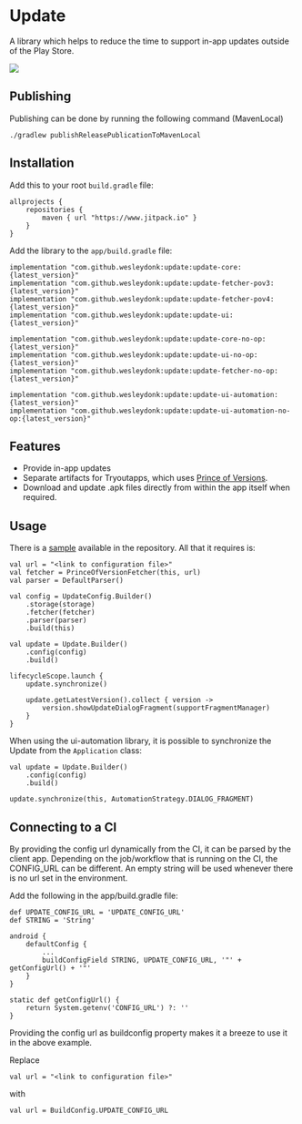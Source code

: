 # Update

A library which helps to reduce the time to support in-app updates outside of the Play Store.  

[![](https://jitpack.io/v/wesleydonk/update.svg)](https://jitpack.io/#wesleydonk/update)

## Publishing

Publishing can be done by running the following command (MavenLocal)

```
./gradlew publishReleasePublicationToMavenLocal
```

## Installation

Add this to your root `build.gradle` file:
```
allprojects {
    repositories {
        maven { url "https://www.jitpack.io" }
    }
}
```

Add the library to the `app/build.gradle` file:
```
implementation "com.github.wesleydonk:update:update-core:{latest_version}"
implementation "com.github.wesleydonk:update:update-fetcher-pov3:{latest_version}"
implementation "com.github.wesleydonk:update:update-fetcher-pov4:{latest_version}"
implementation "com.github.wesleydonk:update:update-ui:{latest_version}"

implementation "com.github.wesleydonk:update:update-core-no-op:{latest_version}"
implementation "com.github.wesleydonk:update:update-ui-no-op:{latest_version}"
implementation "com.github.wesleydonk:update:update-fetcher-no-op:{latest_version}"

implementation "com.github.wesleydonk:update:update-ui-automation:{latest_version}"
implementation "com.github.wesleydonk:update:update-ui-automation-no-op:{latest_version}"
```

## Features

- Provide in-app updates
- Separate artifacts for Tryoutapps, which uses [Prince of Versions](https://github.com/infinum/Android-Prince-of-Versions).
- Download and update .apk files directly from within the app itself when required.

## Usage

There is a [sample](https://github.com/wesleydonk/Update/tree/main/sample) available in the repository. All that it requires is:
```
val url = "<link to configuration file>"
val fetcher = PrinceOfVersionFetcher(this, url)
val parser = DefaultParser()

val config = UpdateConfig.Builder()
    .storage(storage)
    .fetcher(fetcher)
    .parser(parser)
    .build(this)

val update = Update.Builder()
    .config(config)
    .build()

lifecycleScope.launch {
    update.synchronize()
    
    update.getLatestVersion().collect { version ->
        version.showUpdateDialogFragment(supportFragmentManager)
    }
}
```

When using the ui-automation library, it is possible to synchronize the Update from the `Application` class:
```
val update = Update.Builder()
    .config(config)
    .build()

update.synchronize(this, AutomationStrategy.DIALOG_FRAGMENT)
```

## Connecting to a CI

By providing the config url dynamically from the CI, it can be parsed by the client app. Depending
on the job/workflow that is running on the CI, the CONFIG_URL can be different. An empty string will
be used whenever there is no url set in the environment.

Add the following in the app/build.gradle file:

```
def UPDATE_CONFIG_URL = 'UPDATE_CONFIG_URL'
def STRING = 'String'

android {
    defaultConfig {
        ...
        buildConfigField STRING, UPDATE_CONFIG_URL, '"' + getConfigUrl() + '"'
    }
}

static def getConfigUrl() {
    return System.getenv('CONFIG_URL') ?: ''
}
```

Providing the config url as buildconfig property makes it a breeze to use it in the above example.

Replace
```
val url = "<link to configuration file>"
```

with
```
val url = BuildConfig.UPDATE_CONFIG_URL
```